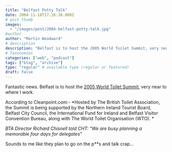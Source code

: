 ```yaml
---
title: "Belfast Potty Talk"
date: 2004-11-18T17:26:38.000Z
# post thumb
images:
  - "/images/post/2004-belfast-potty-talk.jpg"
#author
author: "Martin Woodward"
# description
description: "Belfast is to host the 2005 World Toilet Summit, very near to where I work."
# Taxonomies
categories: ["web", "podcast"]
tags: ["blog", "archive"]
type: "regular" # available type (regular or featured)
draft: false
---
```

Fantastic news.  Belfast is to host the [2005 World Toilet Summit](http://www.cleanpoint.com/articles/news_article.asp?news_unique_id=10557), very near to where I work.

According to Cleanpoint.com:-  *Hosted by The British Toilet Association, the Summit is being supported by the Northern Ireland Tourist Board, Belfast City Council, the International Fund for Ireland and Belfast Visitor Convention Bureau, along with The World Toilet Organisation (WTO). *

*BTA Director Richard Chisnell told CHT: "We are busy planning a memorable four days for delegates"*

Sounds to me like they plan to go on the p**s and talk crap...